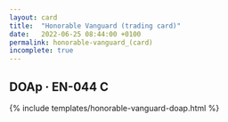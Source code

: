 ```yaml
---
layout: card
title:  "Honorable Vanguard (trading card)"
date:   2022-06-25 08:44:00 +0100
permalink: honorable-vanguard_(card)
incomplete: true
---
```


## DOAp &middot; EN-044 C

{% include templates/honorable-vanguard-doap.html %}